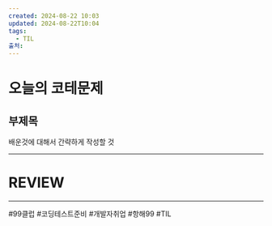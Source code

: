 ```yaml
---
created: 2024-08-22 10:03
updated: 2024-08-22T10:04
tags:
  - TIL
출처: 
---
```

# 오늘의 코테문제
## 부제목
배운것에 대해서 간략하게 작성할 것


---
# REVIEW
---
 #99클럽 #코딩테스트준비 #개발자취업 #항해99 #TIL